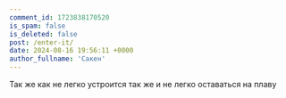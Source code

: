 ```yaml
---
comment_id: 1723838170520
is_spam: false
is_deleted: false
post: /enter-it/
date: 2024-08-16 19:56:11 +0000
author_fullname: 'Сакен'
---
```


Так же как не легко устроится так же и не легко оставаться на плаву 
